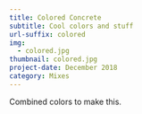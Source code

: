 ```yaml
---
title: Colored Concrete
subtitle: Cool colors and stuff
url-suffix: colored
img:
  - colored.jpg
thumbnail: colored.jpg
project-date: December 2018
category: Mixes
---
```

Combined colors to make this.
